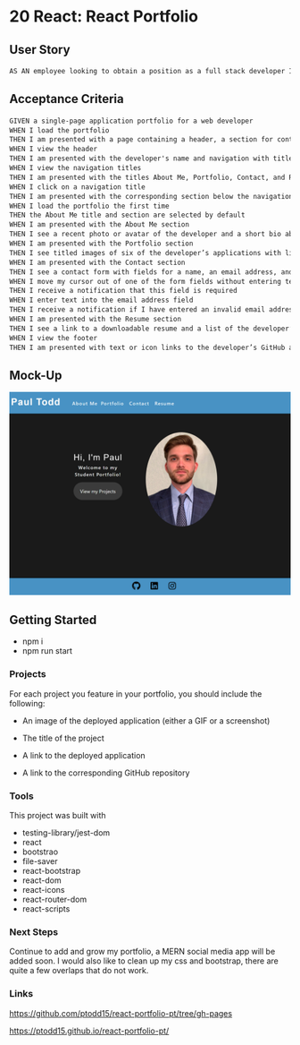 # 20 React: React Portfolio

## User Story

```md
AS AN employee looking to obtain a position as a full stack developer I would like to showcase some of my work.
```

## Acceptance Criteria

```md
GIVEN a single-page application portfolio for a web developer
WHEN I load the portfolio
THEN I am presented with a page containing a header, a section for content, and a footer
WHEN I view the header
THEN I am presented with the developer's name and navigation with titles corresponding to different sections of the portfolio
WHEN I view the navigation titles
THEN I am presented with the titles About Me, Portfolio, Contact, and Resume, and the title corresponding to the current section is highlighted
WHEN I click on a navigation title
THEN I am presented with the corresponding section below the navigation without the page reloading and that title is highlighted
WHEN I load the portfolio the first time
THEN the About Me title and section are selected by default
WHEN I am presented with the About Me section
THEN I see a recent photo or avatar of the developer and a short bio about them
WHEN I am presented with the Portfolio section
THEN I see titled images of six of the developer’s applications with links to both the deployed applications and the corresponding GitHub repository
WHEN I am presented with the Contact section
THEN I see a contact form with fields for a name, an email address, and a message
WHEN I move my cursor out of one of the form fields without entering text
THEN I receive a notification that this field is required
WHEN I enter text into the email address field
THEN I receive a notification if I have entered an invalid email address
WHEN I am presented with the Resume section
THEN I see a link to a downloadable resume and a list of the developer’s proficiencies
WHEN I view the footer
THEN I am presented with text or icon links to the developer’s GitHub and LinkedIn profiles, and their profile on a third platform (Stack Overflow, Twitter)
```

## Mock-Up

![screenshot](./src/assets/localhost_3000_.png)

## Getting Started

- npm i
- npm run start

### Projects

For each project you feature in your portfolio, you should include the following:

- An image of the deployed application (either a GIF or a screenshot)

- The title of the project

- A link to the deployed application

- A link to the corresponding GitHub repository

### Tools

This project was built with

- testing-library/jest-dom
- react
- bootstrao
- file-saver
- react-bootstrap
- react-dom
- react-icons
- react-router-dom
- react-scripts

### Next Steps

Continue to add and grow my portfolio, a MERN social media app will be added soon. I would also like to clean up my css and bootstrap, there are quite a few overlaps that do not work.

### Links

https://github.com/ptodd15/react-portfolio-pt/tree/gh-pages

https://ptodd15.github.io/react-portfolio-pt/
